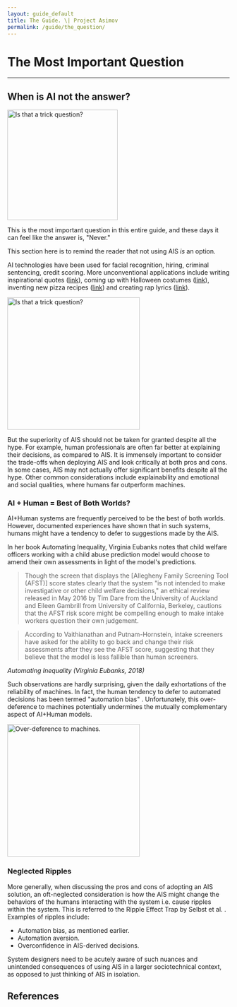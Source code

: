 ```yaml
---
layout: guide_default
title: The Guide. \| Project Asimov
permalink: /guide/the_question/
---
```


# The Most Important Question

---

## When is AI not the answer?

<div>
<img class="comic" width="250px" src="{{ "/assets/guide/comics/notanswer_1_inverted.png" | relative_url }}" title='When the Question is, "What do you get if you multiply six by nine?"' alt="Is that a trick question?">
</div>

This is the most important question in this entire guide, and these days it can feel like the answer is, "Never."

<p class="emph box-red">
  This section here is to remind the reader that not using AIS <em>is</em> an option.
</p>

AI technologies have been used for facial recognition, hiring, criminal sentencing, credit scoring. More unconventional applications include writing inspirational quotes ([link](http://inspirobot.me/)), coming up with Halloween costumes ([link](https://www.nytimes.com/interactive/2018/10/26/opinion/halloween-spooky-costumes-machine-learning-generator.html)), inventing new pizza recipes ([link](https://www.youtube.com/watch?v=WVvHCJls3yY)) and creating rap lyrics ([link](http://deepbeat.org/)).

<div>
<img class="comic" width="300px" src="{{ "/assets/guide/comics/notanswer_2_inverted.png" | relative_url }}" title="Linguine used Bind. It's super effective!" alt="Is that a trick question?">
</div>

But the superiority of AIS should not be taken for granted despite all the hype. For example, human professionals are often far better at explaining their decisions, as compared to AIS. It is immensely important to consider the trade-offs when deploying AIS and look critically at both pros and cons. In some cases, AIS may not actually offer significant benefits despite all the hype. Other common considerations include explainability and emotional and social qualities, where humans far outperform machines.

### AI + Human = Best of Both Worlds?

AI+Human systems are frequently perceived to be the best of both worlds. However, documented experiences have shown that in such systems, humans might have a tendency to defer to suggestions made by the AIS.

<div class="box-blue">

<p>
  In her book Automating Inequality, Virginia Eubanks notes that child welfare officers working with a child abuse prediction model would choose to amend their own assessments in light of the model's predictions.
</p>

<blockquote>
  <p>
    Though the screen that displays the [Allegheny Family Screening Tool (AFST)] score states clearly that the system "is not intended to make investigative or other child welfare decisions," an ethical review released in May 2016 by Tim Dare from the University of Auckland and Eileen Gambrill from University of California, Berkeley, cautions that the AFST risk score might be compelling enough to make intake workers question their own judgement.
  </p>
</blockquote>
<blockquote>
  <p>
    According to Vaithianathan and Putnam-Hornstein, intake screeners have asked for the ability to go back and change their risk assessments after they see the AFST score, suggesting that they believe that the model is less fallible than human screeners.
  </p>
</blockquote>

<p><em>Automating Inequality (Virginia Eubanks, 2018) <dt-cite cite="eubanks2018automating"></dt-cite></em></p>
</div>

Such observations are hardly surprising, given the daily exhortations of the reliability of machines. In fact, the human tendency to defer to automated decisions has been termed "automation bias" <dt-cite cite="skitka2000automation,citron2007technological"></dt-cite>. Unfortunately, this over-deference to machines potentially undermines the mutually complementary aspect of AI+Human models.

<div>
<img class="comic" width="300px" src="{{ "/assets/guide/comics/notanswer_3_inverted.png" | relative_url }}" title="The teller said she would be happy to help me reinstate my account if I can prove I am alive." alt="Over-deference to machines.">
</div>

### Neglected Ripples

More generally, when discussing the pros and cons of adopting an AIS solution, an oft-neglected consideration is how the AIS might change the behaviors of the humans interacting with the system i.e. cause ripples within the system. This is referred to the Ripple Effect Trap by Selbst et al. <dt-cite cite="selbst2019fairness"></dt-cite>. Examples of ripples include:

- Automation bias, as mentioned earlier. <tidbit content="This refers to an unwarranted bias towards automated decisions."></tidbit>
- Automation aversion. <tidbit content="The opposite of automation bias, this refers to a preference to disagree with automated decisions."></tidbit>
- Overconfidence in AIS-derived decisions. <tidbit content="While the well-known fallibility of humans remind us to double and triple check decisions, employing AIS might create a false sense of security."></tidbit>

<div class="box-red">
  <p class="emph">
    System designers need to be acutely aware of such nuances and unintended consequences of using AIS in a larger sociotechnical context, as opposed to just thinking of AIS in isolation.
  </p>
</div>

<tofro prevtext="What is different about AI?" prevlink="../different/" nexttext="Fairness" nextlink="../fairness/"></tofro>

## References

<dt-bibliography></dt-bibliography>

<script type="text/bibliography">

@book{eubanks2018automating,
  title={Automating inequality: How high-tech tools profile, police, and punish the poor},
  author={Eubanks, Virginia},
  year={2018},
  publisher={St. Martin's Press}
}

@article{citron2007technological,
  title={Technological due process},
  author={Citron, Danielle Keats},
  journal={Wash. UL Rev.},
  volume={85},
  pages={1249},
  year={2007},
  publisher={HeinOnline}
}

@article{skitka2000automation,
  title={Automation bias and errors: are crews better than individuals?},
  author={Skitka, Linda J and Mosier, Kathleen L and Burdick, Mark and Rosenblatt, Bonnie},
  journal={The International journal of aviation psychology},
  volume={10},
  number={1},
  pages={85--97},
  year={2000},
  publisher={Taylor \& Francis}
}

@inproceedings{selbst2019fairness,
  title={Fairness and abstraction in sociotechnical systems},
  author={Selbst, Andrew D and Boyd, Danah and Friedler, Sorelle A and Venkatasubramanian, Suresh and Vertesi, Janet},
  booktitle={Proceedings of the Conference on Fairness, Accountability, and Transparency},
  pages={59--68},
  year={2019},
  organization={ACM}
}
